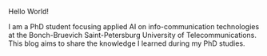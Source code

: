 Hello World! 

I am a PhD student focusing applied AI on info-communication technologies at the Bonch-Bruevich Saint-Petersburg University of Telecommunications.
This blog aims to share the knowledge I learned during my PhD studies.
